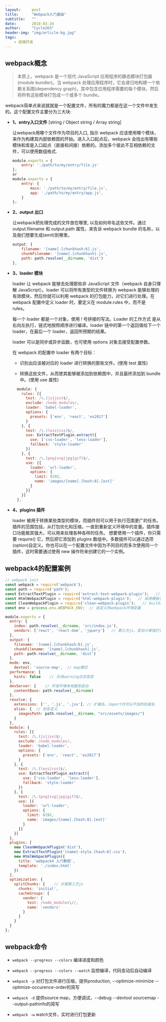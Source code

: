```yaml
---
layout:     post
title:      "Webpack入门基础"
subtitle:   ""
date:       2018-03-24
author:     "Cycle263"
header-img: "img/article-bg.jpg"
tags:
    - 前端开发
---
```


## webpack概念

> 本质上，webpack 是一个现代 JavaScript 应用程序的静态模块打包器(module bundler)。当 webpack 处理应用程序时，它会递归地构建一个依赖关系图(dependency graph)，其中包含应用程序需要的每个模块，然后将所有这些模块打包成一个或多个 bundle。

webpack简单点来说就就是一个配置文件，所有的魔力都是在这一个文件中发生的。这个配置文件主要分为三大块:  

* **1、entry入口文件** [string / Object string / Array string]

  让webpack用哪个文件作为项目的入口, 指示 webpack 应该使用哪个模块，来作为构建其内部依赖图的开始。进入入口起点后，webpack 会找出有哪些模块和库是入口起点（直接和间接）依赖的。添加多个彼此不互相依赖的文件，可以使用数组格式.
  ```js
  module.exports = {
      entry: './path/to/my/entry/file.js'
  };
  or
  module.exports = {
      entry: {
          main: './path/to/my/entry/file.js',
          app: './path/to/my/entry/app.js',
      }
  };
  ```

* **2、output 出口**    

  让webpack把处理完成的文件放在哪里, 以及如何命名这些文件。通过 output.filename 和 output.path 属性，来告诉 webpack bundle 的名称，以及我们想要生成(emit)到哪里。

  ```js
  output: {
      filename: '[name].[chunkhash:6].js',
      chunkFilename: '[name].[chunkhash].js',
      path: path.resolve(__dirname, 'dist')
  },
  ```

* **3、loader 模块**     

  loader 让 webpack 能够去处理那些非 JavaScript 文件（webpack 自身只理解 JavaScript）。loader 可以将所有类型的文件转换为 webpack 能够处理的有效模块，然后你就可以利用 webpack 的打包能力，对它们进行处理。在 webpack 配置中定义 loader 时，要定义在 module.rules 中，而不是 rules。

  每一个 loader 都是一个对象，使用 ! 号拼接的写法。Loader 的工作方式 是从右向左执行，链式地按照顺序进行编译。loader 链中的第一个返回值给下一个 loader，在最后一个 loader，返回所预期的结果。

  loader 可以是同步或异步函数，也可使用 options 对象去接受配置参数。

  在 webpack 的配置中 loader 有两个目标：

  - 识别出应该被对应的 loader 进行转换的那些文件。(使用 test 属性)

  - 转换这些文件，从而使其能够被添加到依赖图中，并且最终添加到 bundle 中。(使用 use 属性)

  ```js
    module: {
      rules: [{
        test: /\.(js|jsx)$/,
        exclude: /node_modules/,
        loader: 'babel-loader',
        options: {
          presets: ['env', 'react', 'es2017']
        }
      }, {
        test: /\.(less|css)$/,
        use: ExtractTextPlugin.extract({
          use: ['css-loader', 'less-loader'],
          fallback: 'style-loader'
        })
      }, {
        test: /\.(png|svg|jpg|gif)$/,
        use: [{
          loader: 'url-loader',
          options: {
            limit: 8192,
            name: 'images/[name].[hash:8].[ext]'
          }
        }]
      }]
    },
  ```

* **4、plugins 插件**     

  loader 被用于转换某些类型的模块，而插件则可以用于执行范围更广的任务。插件的范围包括，从打包优化和压缩，一直到重新定义环境中的变量。插件接口功能极其强大，可以用来处理各种各样的任务。
  想要使用一个插件，你只需要 require() 它，然后把它添加到 plugins 数组中。多数插件可以通过选项(option)自定义。你也可以在一个配置文件中因为不同目的而多次使用同一个插件，这时需要通过使用 new 操作符来创建它的一个实例。

## webpack4的配置案例

```js
// webpack init
const webpack = require('webpack');
const path = require('path');
const ExtractTextPlugin = require('extract-text-webpack-plugin');   // 提取CSS文件
const HtmlWebpackPlugin = require('html-webpack-plugin');   // 采用模板引擎形式注入到HTML
const CleanWebpackPlugin = require('clean-webpack-plugin');   // build前清理目录插件
const env = process.env.WEBPACK_ENV;  // 自定义的webpack环境变量

module.exports = {
  entry: {
    index: path.resolve(__dirname, 'src/index.js'),
    vendors: ['react', 'react-dom', 'jquery']   // 第三方js，变动少单独打包
  },
  output: {
    filename: '[name].[chunkhash:6].js',
    chunkFilename: '[name].[chunkhash].js',
    path: path.resolve(__dirname, 'dist')
  },
  mode: env,
	devtool: 'source-map',	// map模式
  performance: {
    hints: false 	// 关闭warning日志信息
  },
  devServer: {    // 开发环境本地服务启动
    contentBase: path.resolve(__dirname)
  },
  resolve: {
    extensions: ['', '.js', '.jsx'], // 扩展名，import时可以不加的后缀名
    alias: {  // 别名定义
      imagesPath: path.resolve(__dirname, "src/assets/images/")
    }
  },
  module: {
    rules: [{
      test: /\.(js|jsx)$/,
      exclude: /node_modules/,
      loader: 'babel-loader',
      options: {
        presets: ['env', 'react', 'es2017']
      }
    }, {
      test: /\.(less|css)$/,
      use: ExtractTextPlugin.extract({
        use: ['css-loader', 'less-loader'],
        fallback: 'style-loader'
      })
    }, {
      test: /\.(png|svg|jpg|gif)$/,
      use: [{
        loader: 'url-loader',
        options: {
          limit: 8192,
          name: 'images/[name].[hash:8].[ext]'
        }
      }]
    }]
  },
  plugins: [
    new CleanWebpackPlugin('dist'),
    new ExtractTextPlugin('[name]-style.[hash:6].css'),
    new HtmlWebpackPlugin({
      title: 'webpack4 入门教程',
      template: './index.html'
    })
  ],
  optimization: {
    splitChunks: {    // 分离第三方js
      chunks: 'initial',
      cacheGroups: {
        vendor: {
          test: /node_modules\//,
          name: 'vendors'
        }
      }
    }
  }
};
```

## webpack命令

* `webpack --progress --colors`   编译进度和颜色

* `webpack --progress --colors --watch`   监控编译，代码变动后自动编译

* `webpack -p`  对打包文件进行压缩，提供production, --optimize-minimize --optimize-occurence-order的简写

* `webpack -d`  提供source map，方便调试，--debug --devtool sourcemap --output-pathinfo的简写

* `webpack -w`  watch文件，实时进行打包更新

